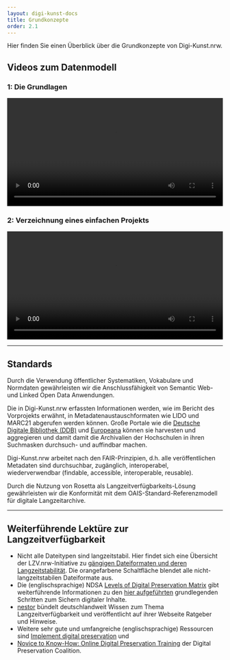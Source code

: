 ```yaml
---
layout: digi-kunst-docs
title: Grundkonzepte
order: 2.1
---
```


Hier finden Sie einen Überblick über die Grundkonzepte von Digi-Kunst.nrw.




## Videos zum Datenmodell

### 1: Die Grundlagen

<video width="100%" controls>
    <source src="{{ site.baseurl}}/assets/documents/2024-04_datenmodellierung_1_grundlagen.mp4" type="video/mp4">
</video>

### 2: Verzeichnung eines einfachen Projekts

<video width="100%" controls>
    <source src="{{ site.baseurl}}/assets/documents/2024-04_datenmodellierung_2_einfaches_beispiel.mp4" type="video/mp4">
</video>

----

## Standards

Durch die Verwendung öffentlicher Systematiken, Vokabulare und Normdaten gewährleisten wir die Anschlussfähigkeit von Semantic Web- und Linked Open Data Anwendungen. 

Die in Digi-Kunst.nrw erfassten Informationen werden, wie im Bericht des Vorprojekts erwähnt, in Metadatenaustauschformaten wie LIDO und MARC21 abgerufen werden können. Große Portale wie die [Deutsche Digitale Bibliothek (DDB)](https://www.deutsche-digitale-bibliothek.de/) und [Europeana](https://www.europeana.eu/) können sie harvesten und aggregieren und damit damit die Archivalien der Hochschulen in ihren Suchmasken durchsuch- und auffindbar machen.

Digi-Kunst.nrw arbeitet nach den FAIR-Prinzipien, d.h. alle veröffentlichen Metadaten sind durchsuchbar, zugänglich, interoperabel, wiederverwendbar (findable, accessible, interoperable, reusable).

Durch die Nutzung von Rosetta als Langzeitverfügbarkeits-Lösung gewährleisten wir die Konformität mit dem OAIS-Standard-Referenzmodell für digitale Langzeitarchive.

---- 

## Weiterführende Lektüre zur Langzeitverfügbarkeit

  * Nicht alle Dateitypen sind langzeitstabil. Hier findet sich eine Übersicht der LZV.nrw-Initiative zu [gängigen Dateiformaten und deren Langzeitstabilität](https://www.lzv.nrw/dateiformate/). Die orangefarbene Schaltfläche blendet alle nicht-langzeitstabilen Dateiformate aus. 
  * Die (englischsprachige) NDSA [Levels of Digital Preservation Matrix](https://osf.io/3na96) gibt weiterführende Informationen zu den [hier aufgeführten]() grundlegenden Schritten zum Sichern digitaler Inhalte.
  * [nestor](https://www.langzeitarchivierung.de/Webs/nestor/DE/Publikationen/publikationen_node.html) bündelt deutschlandweit Wissen zum Thema Langzeitverfügbarkeit und veröffentlicht auf ihrer Webseite Ratgeber und Hinweise.
  * Weitere sehr gute und umfangreiche (englischsprachige) Ressourcen sind [Implement digital preservation](https://www.dpconline.org/digipres/implement-digipres) und
  * [Novice to Know-How: Online Digital Preservation Training](https://www.dpconline.org/digipres/prof-development/n2kh-online-training) der Digital Preservation Coalition.

